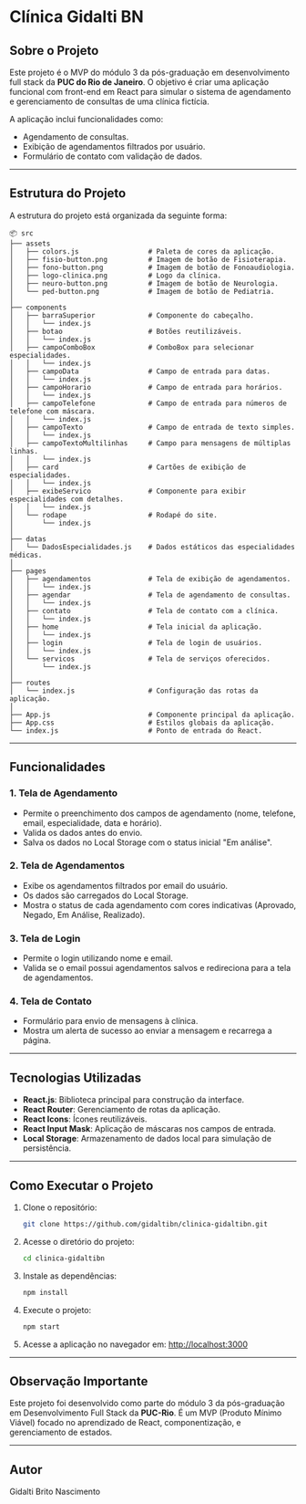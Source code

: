 # Clínica Gidalti BN

## Sobre o Projeto

Este projeto é o MVP do módulo 3 da pós-graduação em desenvolvimento full stack da **PUC do Rio de Janeiro**. O objetivo é criar uma aplicação funcional com front-end em React para simular o sistema de agendamento e gerenciamento de consultas de uma clínica fictícia.

A aplicação inclui funcionalidades como:

- Agendamento de consultas.
- Exibição de agendamentos filtrados por usuário.
- Formulário de contato com validação de dados.

---

## Estrutura do Projeto

A estrutura do projeto está organizada da seguinte forma:

```
📦 src
├── assets
│   ├── colors.js                 # Paleta de cores da aplicação.
│   ├── fisio-button.png          # Imagem de botão de Fisioterapia.
│   ├── fono-button.png           # Imagem de botão de Fonoaudiologia.
│   ├── logo-clinica.png          # Logo da clínica.
│   ├── neuro-button.png          # Imagem de botão de Neurologia.
│   └── ped-button.png            # Imagem de botão de Pediatria.
│
├── components
│   ├── barraSuperior             # Componente do cabeçalho.
│   │   └── index.js
│   ├── botao                     # Botões reutilizáveis.
│   │   └── index.js
│   ├── campoComboBox             # ComboBox para selecionar especialidades.
│   │   └── index.js
│   ├── campoData                 # Campo de entrada para datas.
│   │   └── index.js
│   ├── campoHorario              # Campo de entrada para horários.
│   │   └── index.js
│   ├── campoTelefone             # Campo de entrada para números de telefone com máscara.
│   │   └── index.js
│   ├── campoTexto                # Campo de entrada de texto simples.
│   │   └── index.js
│   ├── campoTextoMultilinhas     # Campo para mensagens de múltiplas linhas.
│   │   └── index.js
│   ├── card                      # Cartões de exibição de especialidades.
│   │   └── index.js
│   ├── exibeServico              # Componente para exibir especialidades com detalhes.
│   │   └── index.js
│   └── rodape                    # Rodapé do site.
│       └── index.js
│
├── datas
│   └── DadosEspecialidades.js    # Dados estáticos das especialidades médicas.
│
├── pages
│   ├── agendamentos              # Tela de exibição de agendamentos.
│   │   └── index.js
│   ├── agendar                   # Tela de agendamento de consultas.
│   │   └── index.js
│   ├── contato                   # Tela de contato com a clínica.
│   │   └── index.js
│   ├── home                      # Tela inicial da aplicação.
│   │   └── index.js
│   ├── login                     # Tela de login de usuários.
│   │   └── index.js
│   └── servicos                  # Tela de serviços oferecidos.
│       └── index.js
│
├── routes
│   └── index.js                  # Configuração das rotas da aplicação.
│
├── App.js                        # Componente principal da aplicação.
├── App.css                       # Estilos globais da aplicação.
└── index.js                      # Ponto de entrada do React.
```

---

## Funcionalidades

### 1. Tela de Agendamento

- Permite o preenchimento dos campos de agendamento (nome, telefone, email, especialidade, data e horário).
- Valida os dados antes do envio.
- Salva os dados no Local Storage com o status inicial "Em análise".

### 2. Tela de Agendamentos

- Exibe os agendamentos filtrados por email do usuário.
- Os dados são carregados do Local Storage.
- Mostra o status de cada agendamento com cores indicativas (Aprovado, Negado, Em Análise, Realizado).

### 3. Tela de Login

- Permite o login utilizando nome e email.
- Valida se o email possui agendamentos salvos e redireciona para a tela de agendamentos.

### 4. Tela de Contato

- Formulário para envio de mensagens à clínica.
- Mostra um alerta de sucesso ao enviar a mensagem e recarrega a página.

---

## Tecnologias Utilizadas

- **React.js**: Biblioteca principal para construção da interface.
- **React Router**: Gerenciamento de rotas da aplicação.
- **React Icons**: Ícones reutilizáveis.
- **React Input Mask**: Aplicação de máscaras nos campos de entrada.
- **Local Storage**: Armazenamento de dados local para simulação de persistência.

---

## Como Executar o Projeto

1. Clone o repositório:

   ```bash
   git clone https://github.com/gidaltibn/clinica-gidaltibn.git
   ```

2. Acesse o diretório do projeto:

   ```bash
   cd clinica-gidaltibn
   ```

3. Instale as dependências:

   ```bash
   npm install
   ```

4. Execute o projeto:

   ```bash
   npm start
   ```

5. Acesse a aplicação no navegador em: [http://localhost:3000](http://localhost:3000)

---

## Observação Importante

Este projeto foi desenvolvido como parte do módulo 3 da pós-graduação em Desenvolvimento Full Stack da **PUC-Rio**. É um MVP (Produto Mínimo Viável) focado no aprendizado de React, componentização, e gerenciamento de estados.

---

## Autor

Gidalti Brito Nascimento
